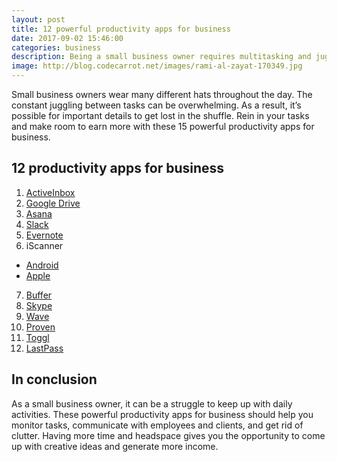 ```yaml
---
layout: post
title: 12 powerful productivity apps for business
date: 2017-09-02 15:46:00
categories: business
description: Being a small business owner requires multitasking and juggling to-do's all day! Make your life easier with these powerful productivity apps for business.
image: http://blog.codecarrot.net/images/rami-al-zayat-170349.jpg
---
```


Small business owners wear many different hats throughout the day. The constant juggling between tasks can be overwhelming. As a result, it’s possible for important details to get lost in the shuffle. Rein in your tasks and make room to earn more with these 15 powerful productivity apps for business.

## 12 productivity apps for business

1. [ActiveInbox](https://www.activeinboxhq.com/)
2. [Google Drive](https://www.google.com/drive/)
3. [Asana](https://asana.com/)
4. [Slack](https://slack.com/)
5. [Evernote](https://evernote.com/)
6. iScanner
  * [Android](https://play.google.com/store/apps/details?id=com.bpmobile.iscanner.free&hl=en)
  * [Apple](https://itunes.apple.com/us/app/iscanner-pdf-document-scanner-app/id1035331258?mt=8)
7. [Buffer](https://buffer.com/app)
8. [Skype](https://www.skype.com/en/)
9. [Wave](https://www.waveapps.com/)
10. [Proven](https://www.proven.com/)
11. [Toggl](https://toggl.com/)
12. [LastPass](https://www.lastpass.com/)

## In conclusion

As a small business owner, it can be a struggle to keep up with daily activities. These powerful productivity apps for business should help you monitor tasks, communicate with employees and clients, and get rid of clutter. Having more time and headspace gives you the opportunity to come up with creative ideas and generate more income.
